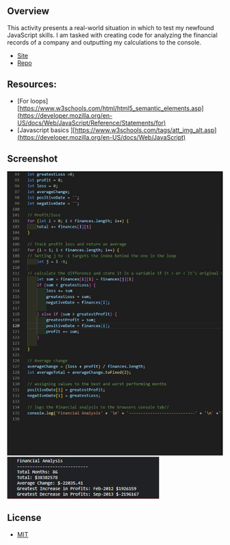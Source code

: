 

## Overview

This activity presents a real-world situation in which to test my  newfound JavaScript skills. I am tasked with creating code for analyzing the financial records of a company and outputting my calculations to the console.

* [Site](https://dj-86.github.io/Console-Finances/)
* [Repo](https://github.com/DJ-86/Console-Finances)

## Resources:
* [For loops][https://www.w3schools.com/html/html5_semantic_elements.asp](https://developer.mozilla.org/en-US/docs/Web/JavaScript/Reference/Statements/for)
* [Javascript basics ][https://www.w3schools.com/tags/att_img_alt.asp](https://developer.mozilla.org/en-US/docs/Web/JavaScript)

## Screenshot
![code](/readme-images/code.jpg)
![output](/readme-images/console-output.jpg)

## License
* [MIT](LICENSE.md)
